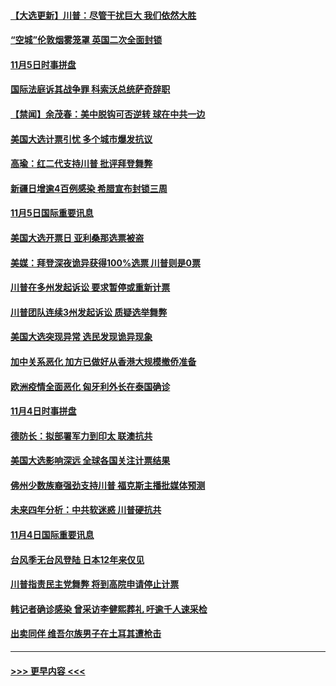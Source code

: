 #### [【大选更新】川普：尽管干扰巨大 我们依然大胜](../pages/prog202/a102977799.md?t=11060951) 
#### [“空城”伦敦烟雾笼罩 英国二次全面封锁](../pages/prog202/a102980064.md?t=11060951) 
#### [11月5日时事拼盘](../pages/prog202/a102980038.md?t=11060951) 
#### [国际法庭诉其战争罪 科索沃总统萨奇辞职](../pages/prog202/a102980029.md?t=11060951) 
#### [【禁闻】余茂春：美中脱钩可否逆转 球在中共一边](../pages/prog202/a102980003.md?t=11060951) 
#### [美国大选计票引忧 多个城市爆发抗议](../pages/prog202/a102979891.md?t=11060951) 
#### [高瑜：红二代支持川普 批评拜登舞弊](../pages/prog202/a102979889.md?t=11060951) 
#### [新疆日增逾4百例感染 希腊宣布封锁三周](../pages/prog202/a102979895.md?t=11060951) 
#### [11月5日国际重要讯息](../pages/prog202/a102979704.md?t=11060951) 
#### [美国大选开票日 亚利桑那选票被盗](../pages/prog202/a102979625.md?t=11060951) 
#### [美媒：拜登深夜诡异获得100%选票 川普则是0票](../pages/prog202/a102979562.md?t=11060951) 
#### [川普在多州发起诉讼 要求暂停或重新计票](../pages/prog202/a102979483.md?t=11060951) 
#### [川普团队连续3州发起诉讼 质疑选举舞弊](../pages/prog202/a102979462.md?t=11060951) 
#### [美国大选突现异常 选民发现诡异现象](../pages/prog202/a102979422.md?t=11060951) 
#### [加中关系恶化 加方已做好从香港大规模撤侨准备](../pages/prog202/a102979318.md?t=11060951) 
#### [欧洲疫情全面恶化 匈牙利外长在泰国确诊](../pages/prog202/a102979128.md?t=11060951) 
#### [11月4日时事拼盘](../pages/prog202/a102979304.md?t=11060951) 
#### [德防长：拟部署军力到印太 联澳抗共](../pages/prog202/a102979222.md?t=11060951) 
#### [美国大选影响深远 全球各国关注计票结果](../pages/prog202/a102979132.md?t=11060951) 
#### [佛州少数族裔强劲支持川普 福克斯主播批媒体预测](../pages/prog202/a102978612.md?t=11060951) 
#### [未来四年分析：中共软迷惑 川普硬抗共](../pages/prog202/a102979085.md?t=11060951) 
#### [11月4日国际重要讯息](../pages/prog202/a102978923.md?t=11060951) 
#### [台风季无台风登陆 日本12年来仅见](../pages/prog202/a102978908.md?t=11060951) 
#### [川普指责民主党舞弊 将到高院申请停止计票](../pages/prog202/a102978898.md?t=11060951) 
#### [韩记者确诊感染 曾采访李健熙葬礼 吁逾千人速采检](../pages/prog202/a102978870.md?t=11060951) 
#### [出卖同伴 维吾尔族男子在土耳其遭枪击](../pages/prog202/a102978798.md?t=11060951) 

----
#### [ >>> 更早内容 <<< ](../indexes/prog202-earlier.md)
